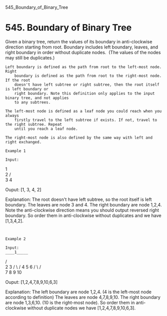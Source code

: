 545_Boundary_of_Binary_Tree
# 545. Boundary of Binary Tree

Given a binary tree, return the values of its boundary in anti-clockwise direction
        starting from root. Boundary includes left boundary, leaves, and right boundary in order
        without duplicate nodes.  (The values of the nodes may still be
        duplicates.)

    Left boundary is defined as the path from root to the left-most node. Right
        boundary is defined as the path from root to the right-most node. If the root
        doesn't have left subtree or right subtree, then the root itself is left boundary or
        right boundary. Note this definition only applies to the input binary tree, and not applies
        to any subtrees.

    The left-most node is defined as a leaf node you could reach when you always
        firstly travel to the left subtree if exists. If not, travel to the right subtree. Repeat
        until you reach a leaf node.

    The right-most node is also defined by the same way with left and right exchanged.

    Example 1

    Input:
  1
   \
    2
   / \
  3   4

Ouput:
[1, 3, 4, 2]

Explanation:
The root doesn't have left subtree, so the root itself is left boundary.
The leaves are node 3 and 4.
The right boundary are node 1,2,4. Note the anti-clockwise direction means you should output reversed right boundary.
So order them in anti-clockwise without duplicates and we have [1,3,4,2].

     

    Example 2

    Input:
    ____1_____
   /          \
  2            3
 / \          /
4   5        6
   / \      / \
  7   8    9  10

Ouput:
[1,2,4,7,8,9,10,6,3]

Explanation:
The left boundary are node 1,2,4. (4 is the left-most node according to definition)
The leaves are node 4,7,8,9,10.
The right boundary are node 1,3,6,10. (10 is the right-most node).
So order them in anti-clockwise without duplicate nodes we have [1,2,4,7,8,9,10,6,3].